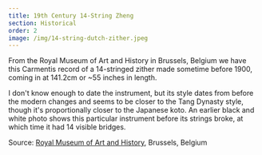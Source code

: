 ```yaml
---
title: 19th Century 14-String Zheng
section: Historical
order: 2
image: /img/14-string-dutch-zither.jpeg
---
```

From the Royal Museum of Art and History in Brussels, Belgium we have this  Carmentis record of a 14-stringed zither made sometime before 1900, coming in at 141.2cm or ~55 inches in length.

I don't know enough to date the instrument, but its style dates from before the modern changes and seems to be closer to the Tang Dynasty style,  though it's proportionally closer to the Japanese koto. An earlier black and white photo shows this particular instrument before its strings broke, at which time it had 14 visible bridges.

Source: [Royal Museum of Art and History](http://carmentis.kmkg-mrah.be/eMuseumPlus?service=ExternalInterface&module=collection&objectId=109231&viewType=detailView), Brussels, Belgium

